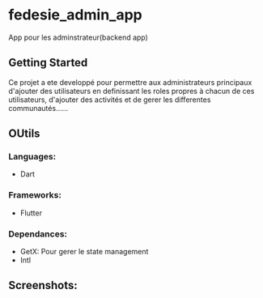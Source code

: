 # fedesie_admin_app

App pour les adminstrateur(backend app)

## Getting Started

Ce projet a ete developpé pour permettre aux administrateurs principaux d'ajouter des utilisateurs en definissant les roles propres à chacun de ces
utilisateurs, d'ajouter des activités et de gerer les differentes communautés......

<h2>OUtils</h2>
  <h3>Languages:</h3>
    <ul>
      <li>Dart</li>
    </ul>
  <h3>Frameworks:</h3>
    <ul>
      <li>Flutter</li>
    </ul>

  <h3>Dependances: </h3>
    <ul>
      <li>GetX: Pour gerer le state management </li>
      <li>Intl</li>
    </ul>
<h2>Screenshots: </h2>
  
